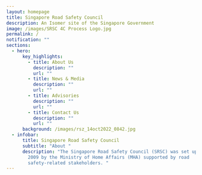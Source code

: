 ```yaml
---
layout: homepage
title: Singapore Road Safety Council
description: An Isomer site of the Singapore Government
image: /images/SRSC 4C Process Logo.jpg
permalink: /
notification: ""
sections:
  - hero:
      key_highlights:
        - title: About Us
          description: ""
          url: ""
        - title: News & Media
          description: ""
          url: ""
        - title: Advisories
          description: ""
          url: ""
        - title: Contact Us
          description: ""
          url: ""
      background: /images/rsz_14oct2022_0842.jpg
  - infobar:
      title: Singapore Road Safety Council
      subtitle: "About "
      description: "The Singapore Road Safety Council (SRSC) was set up on 9 December
        2009 by the Ministry of Home Affairs (MHA) supported by road
        safety-related stakeholders. "
---
```


